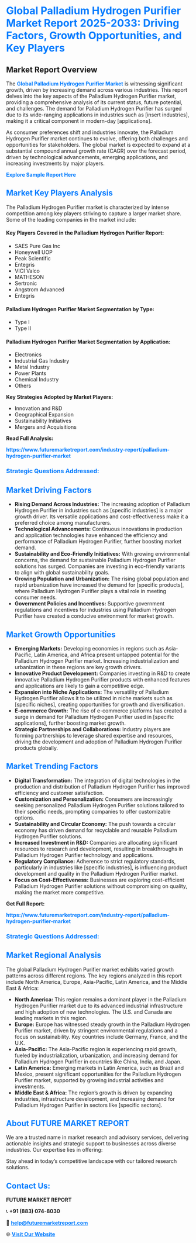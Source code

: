 <h1 style="color: #007BFF;">Global Palladium Hydrogen Purifier Market Report 2025-2033: Driving Factors, Growth Opportunities, and Key Players</h1>

<section id="overview">
<h2>Market Report Overview</h2>
<p>The <a href="https://www.futuremarketreport.com/industry-report/palladium-hydrogen-purifier-market" style="color: #007BFF; text-decoration: none;"><strong>Global Palladium Hydrogen Purifier Market</strong></a> is witnessing significant growth, driven by increasing demand across various industries. This report delves into the key aspects of the Palladium Hydrogen Purifier market, providing a comprehensive analysis of its current status, future potential, and challenges. The demand for Palladium Hydrogen Purifier has surged due to its wide-ranging applications in industries such as [insert industries], making it a critical component in modern-day [applications].</p>
<p>As consumer preferences shift and industries innovate, the Palladium Hydrogen Purifier market continues to evolve, offering both challenges and opportunities for stakeholders. The global market is expected to expand at a substantial compound annual growth rate (CAGR) over the forecast period, driven by technological advancements, emerging applications, and increasing investments by major players.</p>
</section>

<section id="overview">
<p><a href="https://www.futuremarketreport.com/request-sample/reportId=91747" style="color: #007BFF; text-decoration: none;"><strong>Explore Sample Report Here</strong></a></p>
</section>

<section id="key-players">
<h2 style="color: #007BFF;">Market Key Players Analysis</h2>
<p>The Palladium Hydrogen Purifier market is characterized by intense competition among key players striving to capture a larger market share. Some of the leading companies in the market include:</p>
<h4>Key Players Covered in the Palladium Hydrogen Purifier Report:</h4>
<ul><li>SAES Pure Gas Inc</li><li>Honeywell UOP</li><li>Peak Scientific</li><li>Entegris</li><li>VICI Valco</li><li>MATHESON</li><li>Sertronic</li><li>Angstrom Advanced</li><li>Entegris</li></ul>
<h4>Palladium Hydrogen Purifier Market Segmentation by Type:</h4>
<ul><li>Type I</li><li>Type II</li></ul>

<h4>Palladium Hydrogen Purifier Market Segmentation by Application:</h4>
<ul><li>Electronics</li><li>Industrial Gas Industry</li><li>Metal Industry</li><li>Power Plants</li><li>Chemical Industry</li><li>Others</li></ul>
<p><strong>Key Strategies Adopted by Market Players:</strong></p>
<ul>
<li>Innovation and R&D</li>
<li>Geographical Expansion</li>
<li>Sustainability Initiatives</li>
<li>Mergers and Acquisitions</li>
</ul>
</section>

<section>
<p><strong>Read Full Analysis: </strong></p><a href="https://www.futuremarketreport.com/industry-report/palladium-hydrogen-purifier-market" style="color: #007BFF; text-decoration: none;"><strong>https://www.futuremarketreport.com/industry-report/palladium-hydrogen-purifier-market</strong></a>
<h3 style="color: #007BFF;">Strategic Questions Addressed:</h3>
</section>

<section id="driving-factors">
<h2 style="color: #007BFF;">Market Driving Factors</h2>
<ul>
<li><strong>Rising Demand Across Industries:</strong> The increasing adoption of Palladium Hydrogen Purifier in industries such as [specific industries] is a major growth driver. Its versatile applications and cost-effectiveness make it a preferred choice among manufacturers.</li>
<li><strong>Technological Advancements:</strong> Continuous innovations in production and application technologies have enhanced the efficiency and performance of Palladium Hydrogen Purifier, further boosting market demand.</li>
<li><strong>Sustainability and Eco-Friendly Initiatives:</strong> With growing environmental concerns, the demand for sustainable Palladium Hydrogen Purifier solutions has surged. Companies are investing in eco-friendly variants to align with global sustainability goals.</li>
<li><strong>Growing Population and Urbanization:</strong> The rising global population and rapid urbanization have increased the demand for [specific products], where Palladium Hydrogen Purifier plays a vital role in meeting consumer needs.</li>
<li><strong>Government Policies and Incentives:</strong> Supportive government regulations and incentives for industries using Palladium Hydrogen Purifier have created a conducive environment for market growth.</li>
</ul>
</section>

<section id="growth-opportunities">
<h2 style="color: #007BFF;">Market Growth Opportunities</h2>
<ul>
<li><strong>Emerging Markets:</strong> Developing economies in regions such as Asia-Pacific, Latin America, and Africa present untapped potential for the Palladium Hydrogen Purifier market. Increasing industrialization and urbanization in these regions are key growth drivers.</li>
<li><strong>Innovative Product Development:</strong> Companies investing in R&D to create innovative Palladium Hydrogen Purifier products with enhanced features and applications are likely to gain a competitive edge.</li>
<li><strong>Expansion into Niche Applications:</strong> The versatility of Palladium Hydrogen Purifier allows it to be utilized in niche markets such as [specific niches], creating opportunities for growth and diversification.</li>
<li><strong>E-commerce Growth:</strong> The rise of e-commerce platforms has created a surge in demand for Palladium Hydrogen Purifier used in [specific applications], further boosting market growth.</li>
<li><strong>Strategic Partnerships and Collaborations:</strong> Industry players are forming partnerships to leverage shared expertise and resources, driving the development and adoption of Palladium Hydrogen Purifier products globally.</li>
</ul>
</section>

<section id="trending-factors">
<h2 style="color: #007BFF;">Market Trending Factors</h2>
<ul>
<li><strong>Digital Transformation:</strong> The integration of digital technologies in the production and distribution of Palladium Hydrogen Purifier has improved efficiency and customer satisfaction.</li>
<li><strong>Customization and Personalization:</strong> Consumers are increasingly seeking personalized Palladium Hydrogen Purifier solutions tailored to their specific needs, prompting companies to offer customizable options.</li>
<li><strong>Sustainability and Circular Economy:</strong> The push towards a circular economy has driven demand for recyclable and reusable Palladium Hydrogen Purifier solutions.</li>
<li><strong>Increased Investment in R&D:</strong> Companies are allocating significant resources to research and development, resulting in breakthroughs in Palladium Hydrogen Purifier technology and applications.</li>
<li><strong>Regulatory Compliance:</strong> Adherence to strict regulatory standards, particularly in industries like [specific industries], is influencing product development and quality in the Palladium Hydrogen Purifier market.</li>
<li><strong>Focus on Cost-Effectiveness:</strong> Businesses are exploring cost-efficient Palladium Hydrogen Purifier solutions without compromising on quality, making the market more competitive.</li>
</ul>
</section>

<section>
<p><strong>Get Full Report: </strong></p><a href="https://www.futuremarketreport.com/industry-report/palladium-hydrogen-purifier-market" style="color: #007BFF; text-decoration: none;"><strong>https://www.futuremarketreport.com/industry-report/palladium-hydrogen-purifier-market</strong></a>
<h3 style="color: #007BFF;">Strategic Questions Addressed:</h3>
</section>


<section id="regional-analysis">
<h2 style="color: #007BFF;">Market Regional Analysis</h2>
<p>The global Palladium Hydrogen Purifier market exhibits varied growth patterns across different regions. The key regions analyzed in this report include North America, Europe, Asia-Pacific, Latin America, and the Middle East & Africa:</p>
<ul>
<li><strong>North America:</strong> This region remains a dominant player in the Palladium Hydrogen Purifier market due to its advanced industrial infrastructure and high adoption of new technologies. The U.S. and Canada are leading markets in this region.</li>
<li><strong>Europe:</strong> Europe has witnessed steady growth in the Palladium Hydrogen Purifier market, driven by stringent environmental regulations and a focus on sustainability. Key countries include Germany, France, and the U.K.</li>
<li><strong>Asia-Pacific:</strong> The Asia-Pacific region is experiencing rapid growth, fueled by industrialization, urbanization, and increasing demand for Palladium Hydrogen Purifier in countries like China, India, and Japan.</li>
<li><strong>Latin America:</strong> Emerging markets in Latin America, such as Brazil and Mexico, present significant opportunities for the Palladium Hydrogen Purifier market, supported by growing industrial activities and investments.</li>
<li><strong>Middle East & Africa:</strong> The region’s growth is driven by expanding industries, infrastructure development, and increasing demand for Palladium Hydrogen Purifier in sectors like [specific sectors].</li>
</ul>
</section>

<footer>
<h2 style="color: #007BFF;">About FUTURE MARKET REPORT</h2>
<p>We are a trusted name in market research and advisory services, delivering actionable insights and strategic support to businesses across diverse industries. Our expertise lies in offering:</p>

<p>Stay ahead in today’s competitive landscape with our tailored research solutions.</p>

<h2 style="color: #007BFF;">Contact Us:</h2>
<p><strong>FUTURE MARKET REPORT</strong></p>
<p>📞 <strong>+91 (883) 074-8030</strong></p>
<p>📧 <strong><a href="mailto:help@futuremarketreport.com" style="color: #007BFF;">help@futuremarketreport.com</a></strong></p>
<p>🌐 <strong><a href="https://www.futuremarketreport.com/" style="color: #007BFF;">Visit Our Website</a></strong></p>
</footer>